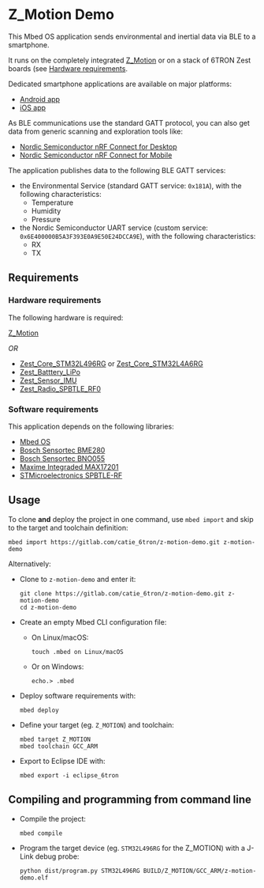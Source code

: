 # Z_Motion Demo

This Mbed OS application sends environmental and inertial data via BLE to a smartphone.

It runs on the completely integrated
[Z_Motion](https://gitlab.com/catie_6tron/z-motion-hardware/blob/master/doc/index.md) or
on a stack of 6TRON Zest boards (see [Hardware requirements](#hardware-requirements).

Dedicated smartphone applications are available on major platforms:

- [Android app](https://play.google.com/store/apps/details?id=com.minkagency.a6tron)
- [iOS app](https://itunes.apple.com/us/app/6tron/id1363884392?mt=8)

As BLE communications use the standard GATT protocol, you can also get data from generic
scanning and exploration tools like:

- [Nordic Semiconductor nRF Connect for Desktop](https://www.nordicsemi.com/Software-and-Tools/Development-Tools/nRF-Connect-for-desktop)
- [Nordic Semiconductor nRF Connect for Mobile](https://www.nordicsemi.com/Software-and-Tools/Development-Tools/nRF-Connect-for-mobile)

The application publishes data to the following BLE GATT services:

- the Environmental Service (standard GATT service: `0x181A`), with the following
  characteristics:
    - Temperature
    - Humidity
    - Pressure
- the Nordic Semiconductor UART service (custom service:
  `0x6E400000B5A3F393E0A9E50E24DCCA9E`), with the following characteristics:
    - RX
    - TX

## Requirements

### Hardware requirements

The following hardware is required:

[Z_Motion](https://gitlab.com/catie_6tron/z-motion-hardware/blob/master/doc/index.md)

*OR*

- [Zest_Core_STM32L496RG](https://gitlab.com/catie_6tron/zest-core-stm32l496rg-hardware/blob/master/doc/index.md)
  or [Zest_Core_STM32L4A6RG](https://gitlab.com/catie_6tron/zest-core-stm32l4a6rg-hardware/blob/master/doc/index.md)
- [Zest_Batttery_LiPo](https://gitlab.com/catie_6tron/zest-battery-lipo-hardware/blob/master/doc/index.md)
- [Zest_Sensor_IMU](https://gitlab.com/catie_6tron/zest-sensor-imu-hardware/blob/master/doc/index.md)
- [Zest_Radio_SPBTLE_RF0](https://gitlab.com/catie_6tron/zest-radio-spbtle-rf0-hardware/blob/master/doc/index.md)

### Software requirements

This application depends on the following libraries:

- [Mbed OS](https://gitlab.com/catie_6tron/mbed-os.git)
- [Bosch Sensortec BME280](https://gitlab.com/catie_6tron/bosch-sensortec-bme280)
- [Bosch Sensortec BNO055](https://gitlab.com/catie_6tron/bosch-sensortec-bno055/)
- [Maxime Integraded MAX17201](https://gitlab.com/catie_6tron/maxim-integrated-max17201.git)
- [STMicroelectronics SPBTLE-RF](https://github.com/ARMmbed/ble-x-nucleo-idb0xa1.git)

## Usage

To clone **and** deploy the project in one command, use `mbed import` and skip to
the target and toolchain definition:

  ```shell
  mbed import https://gitlab.com/catie_6tron/z-motion-demo.git z-motion-demo
  ```

Alternatively:

- Clone to `z-motion-demo` and enter it:

  ```shell
  git clone https://gitlab.com/catie_6tron/z-motion-demo.git z-motion-demo
  cd z-motion-demo
  ```

- Create an empty Mbed CLI configuration file:

  - On Linux/macOS:
    ```shell
    touch .mbed on Linux/macOS
    ```

  - Or on Windows:
    ```shell
    echo.> .mbed
    ```

- Deploy software requirements with:

  ```shell
  mbed deploy
  ```

- Define your target (eg. `Z_MOTION`) and toolchain:

  ```shell
  mbed target Z_MOTION
  mbed toolchain GCC_ARM
  ```

- Export to Eclipse IDE with:

  ```shell
  mbed export -i eclipse_6tron
  ```
    
## Compiling and programming from command line

- Compile the project:

  ```shell
  mbed compile
  ```

- Program the target device (eg. `STM32L496RG` for the Z_MOTION) with a J-Link debug
  probe:

  ```shell
  python dist/program.py STM32L496RG BUILD/Z_MOTION/GCC_ARM/z-motion-demo.elf
  ```
